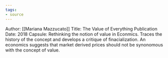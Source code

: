 ```yaml
---
tags: 
- source
---
```


Author: [[Mariana Mazzucato]]
Title:  The Value of Everything 
Publication Date: 2018
Capsule: Rethinking the notion of value in Econmics. Traces the history of the concept and develops a critique of finacialization. An economics suggests that market derived prices should not be synonomous with the concept of value. 


